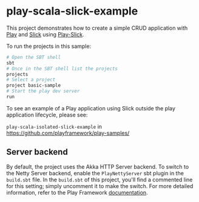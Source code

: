 # play-scala-slick-example

This project demonstrates how to create a simple CRUD application with [Play](https://www.playframework.com/) and
[Slick](https://scala-slick.org/) using
[Play-Slick](https://www.playframework.com/documentation/latest/PlaySlick).

To run the projects in this sample:

```bash
# Open the SBT shell
sbt 
# Once in the SBT shell list the projects
projects
# Select a project
project basic-sample
# Start the play dev server
run
```

To see an example of a Play application using Slick outside the play application lifecycle, please see:

`play-scala-isolated-slick-example` in https://github.com/playframework/play-samples/

## Server backend

By default, the project uses the Akka HTTP Server backend. To switch to the Netty Server backend, enable the `PlayNettyServer` sbt plugin in the `build.sbt` file.
In the `build.sbt` of this project, you'll find a commented line for this setting; simply uncomment it to make the switch.
For more detailed information, refer to the Play Framework [documentation](https://www.playframework.com/documentation/3.0.x/Server).

